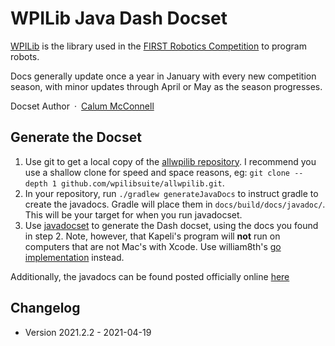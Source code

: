 # WPILib Java Dash Docset

[WPILib](http://wp.wpi.edu/wpilib/) is the library used in the [FIRST Robotics Competition](http://www.firstinspires.org/robotics/frc) to program robots.

Docs generally update once a year in January with every new competition season, with minor updates through April or May as the season progresses.

Docset Author&ensp;·&ensp;[Calum McConnell](https://github.com/TheMageKing)

## Generate the Docset

1. Use git to get a local copy of the [allwpilib repository](https://github.com/wpilibsuite/allwpilib.git). I recommend you use a shallow clone for speed and space reasons, eg: `git clone --depth 1 github.com/wpilibsuite/allwpilib.git`.
2. In your repository, run `./gradlew generateJavaDocs` to instruct gradle to create the javadocs. Gradle will place them in
   `docs/build/docs/javadoc/`. This will be your target for when you run javadocset.
3. Use [javadocset](https://github.com/Kapeli/javadocset) to generate the Dash docset, using the docs you found in step 2.
   Note, however, that Kapeli's program will **not** run on computers that are not Mac's with Xcode. Use william8th's [go implementation](https://github.com/william8th/javadocset) instead.

Additionally, the javadocs can be found posted officially online [here](http://first.wpi.edu/FRC/roborio/release/docs/java/)

## Changelog

- Version 2021.2.2 - 2021-04-19
